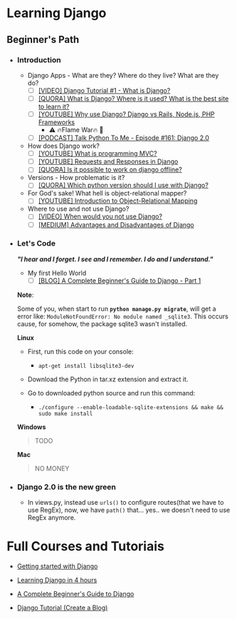 # Learning Django

## Beginner's Path  

- ### Introduction

  - Django Apps - What are they? Where do they live? What are they do? 
    - [ ] [[VIDEO] Django Tutorial #1 - What is Django?](https://www.youtube.com/watch?v=n-FTlQ7Djqc)
    - [ ] [[QUORA] What is Django? Where is it used? What is the best site to learn it?](https://www.quora.com/What-is-Django-Where-is-it-used-What-is-the-best-site-to-learn-it)
    - [ ] [[YOUTUBE] Why use Django? Django vs Rails, Node.js, PHP Frameworks](https://www.youtube.com/watch?v=topjvXzjdYM)
      - :warning:	 :fire:Flame War:fire: :fire_engine:
    - [ ] [[PODCAST] Talk Python To Me - Episode #161: Django 2.0](https://talkpython.fm/episodes/show/161/django-2.0)

  - How does Django work?
    - [ ] [[YOUTUBE] What is programming MVC?](https://www.youtube.com/watch?v=1IsL6g2ixak)
    - [ ] [[YOUTUBE] Requests and Responses in Django](https://www.youtube.com/watch?v=Lwp73bSaplo)
    - [ ] [[QUORA] Is it possible to work on django offline?](https://www.quora.com/Is-it-possible-to-work-on-django-offline)

  - Versions - How problematic is it?
    - [ ] [[QUORA] Which python version should I use with Django?](https://www.quora.com/Which-python-version-should-I-use-with-Django)

  - For God's sake! What hell is object-relational mapper?
    - [ ] [[YOUTUBE] Introduction to Object-Relational Mapping](https://www.youtube.com/watch?v=dHQ-I7kr_SY)

  - Where to use and not use Django?
    - [ ] [[VIDEO] When would you not use Django?](https://www.youtube.com/watch?v=xh8HasMvdTw)
    - [ ] [[MEDIUM] Advantages and Disadvantages of Django](https://hackernoon.com/advantages-and-disadvantages-of-django-499b1e20a2c5)
  
- ### Let's Code 

  *__"I hear and I forget. I see and I remember. I do and I understand."__*

  - My first Hello World
    - [ ] [[BLOG] A Complete Beginner's Guide to Django - Part 1](https://simpleisbetterthancomplex.com/series/2017/09/04/a-complete-beginners-guide-to-django-part-1.html#installation)

  **Note**:

    Some of you, when start to run **```python manage.py migrate```**, will get a error like: ```ModuleNotFoundError: No module named _sqlite3```. This occurs cause, for somehow, the package sqlite3 wasn't installed. 

  **Linux**
  
    - First, run this code on your console:
      - ```apt-get install libsqlite3-dev```
  
    - Download the Python in tar.xz extension and extract it. 
  
    - Go to downloaded python source and run this command: 
      - ```./configure --enable-loadable-sqlite-extensions && make && sudo make install```

  **Windows**   
    > TODO

  **Mac**
    > NO MONEY


- ### Django 2.0 is the new green

  - In views.py, instead use ```urls()``` to configure routes(that we have to use RegEx), now, we have ```path()``` that... yes.. we doesn't need to use RegEx anymore.
  
# Full Courses and Tutoriais
- [Getting started with Django](https://www.djangoproject.com/start/)

- [Learning Django in 4 hours](http://slash4.net/blog/django-tutorial/learn-django-introduction-and-basics.html)

- [A Complete Beginner's Guide to Django](https://simpleisbetterthancomplex.com/series/beginners-guide/1.11/)

- [Django Tutorial (Create a Blog)](https://www.youtube.com/playlist?list=PL4cUxeGkcC9ib4HsrXEYpQnTOTZE1x0uc)
